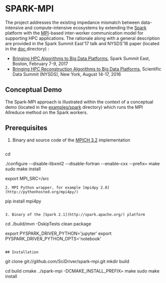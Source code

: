 # SPARK-MPI

The project addresses the existing impedance mismatch between data-intensive and compute-intensive ecosystems
by extending the [Spark](https://en.wikipedia.org/wiki/Apache_Spark) platform with
the [MPI](https://en.wikipedia.org/wiki/Message_Passing_Interface)-based inter-worker communication model
for supporting HPC applications. The rationale along with a general description are provided in
the Spark Summit East'17 talk and NYSDS'16 paper (located in
the [ doc ](https://github.com/SciDriver/spark-mpi/tree/master/doc)directory) :

* [Bringing HPC Algorithms to Big Data
Platforms](https://spark-summit.org/east-2017/events/bringing-hpc-algorithms-to-big-data-platforms/),
Spark Summit East, Boston, February 7-9, 2017
*  [Bringing HPC Reconstruction Algorithms to Big Data
Platforms](http://ieeexplore.ieee.org/document/7747818/),
Scientific Data Summit (NYSDS), New York, August 14-17, 2016

## Conceptual Demo

The Spark-MPI approach is illustrated within the context of a conceptual demo (located in the
[examples/spark](https://github.com/SciDriver/spark-mpi/tree/master/examples/spark )
directory) which runs the MPI Allreduce method on the Spark workers.

## Prerequisites

1. Binary and source code of the [MPICH 3.2](https://www.mpich.org/) implementation
	 ```
cd <download directory>

./configure --disable-libxml2 --disable-fortran --enable-cxx --prefix=<installation directory>
make
sudo make install

export MPI_SRC=<download directory>/src
```
2. MPI Python wrapper, for example [mpi4py 2.0](http://pythonhosted.org/mpi4py/)
   ```
pip install mpi4py
```

3. Binary of the [Spark 2.1](http://spark.apache.org/) platform
   ```
cd <download directory>
./build/mvn -DskipTests clean package

export PYSPARK_DRIVER_PYTHON='jupyter'
export PYSPARK_DRIVER_PYTHON_OPTS='notebook'
```

## Installation 

```
git clone git://github.com/SciDriver/spark-mpi.git
mkdir build

cd build
cmake ../spark-mpi -DCMAKE_INSTALL_PREFIX=<installation directory>
make
sudo make install

```
